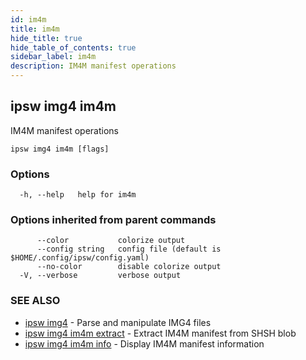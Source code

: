 ```yaml
---
id: im4m
title: im4m
hide_title: true
hide_table_of_contents: true
sidebar_label: im4m
description: IM4M manifest operations
---
```

## ipsw img4 im4m

IM4M manifest operations

```
ipsw img4 im4m [flags]
```

### Options

```
  -h, --help   help for im4m
```

### Options inherited from parent commands

```
      --color           colorize output
      --config string   config file (default is $HOME/.config/ipsw/config.yaml)
      --no-color        disable colorize output
  -V, --verbose         verbose output
```

### SEE ALSO

* [ipsw img4](/docs/cli/ipsw/img4)	 - Parse and manipulate IMG4 files
* [ipsw img4 im4m extract](/docs/cli/ipsw/img4/im4m/extract)	 - Extract IM4M manifest from SHSH blob
* [ipsw img4 im4m info](/docs/cli/ipsw/img4/im4m/info)	 - Display IM4M manifest information

